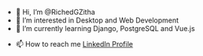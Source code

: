 - 👋 Hi, I’m @RichedGZitha
- 👀 I’m interested in Desktop and Web Development 
- 🌱 I’m currently learning Django, PostgreSQL and Vue.js
<!--- 💞️ I’m looking to collaborate on Mozilla -->
- 📫 How to reach me [LinkedIn Profile](https://www.linkedin.com/in/richard-zitha-6834911ba/)

<!---
RichedGZitha/RichedGZitha is a ✨ special ✨ repository because its `README.md` (this file) appears on your GitHub profile.
You can click the Preview link to take a look at your changes.
--->

